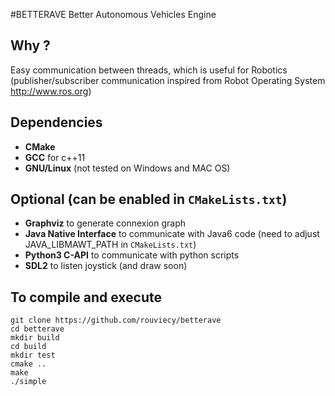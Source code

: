 #BETTERAVE
Better Autonomous Vehicles Engine

## Why ?
Easy communication between threads, which is useful for Robotics (publisher/subscriber communication inspired from Robot Operating System http://www.ros.org)

## Dependencies
+    **CMake**
+    **GCC** for c++11
+    **GNU/Linux** (not tested on Windows and MAC OS)

## Optional (can be enabled in `CMakeLists.txt`)
+    **Graphviz** to generate connexion graph
+    **Java Native Interface** to communicate with Java6 code (need to adjust JAVA_LIBMAWT_PATH in `CMakeLists.txt`)
+    **Python3 C-API** to communicate with python scripts
+    **SDL2** to listen joystick (and draw soon)

## To compile and execute
    git clone https://github.com/rouviecy/betterave
    cd betterave
    mkdir build
    cd build
    mkdir test
    cmake ..
    make
    ./simple